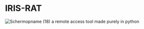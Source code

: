 # IRIS-RAT
![Schermopname (18)](https://user-images.githubusercontent.com/94076644/170100882-4f2aaa9e-9987-40f1-b366-acec789313dd.png)
a remote access tool made purely in python
